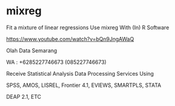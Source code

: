 # mixreg
Fit a mixture of linear regressions Use mixreg With (In) R Software

https://www.youtube.com/watch?v=bQn9JngAWaQ

Olah Data Semarang

WA : +6285227746673 (085227746673)

Receive Statistical Analysis Data Processing Services Using

SPSS, AMOS, LISREL, Frontier 4.1, EVIEWS, SMARTPLS, STATA

DEAP 2.1, ETC
